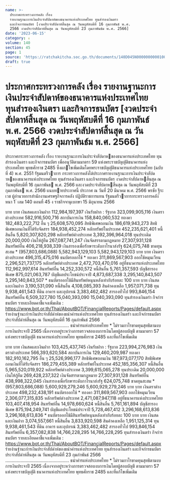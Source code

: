 ```yaml
---
name: >-
  ประกาศกระทรวงการคลัง เรื่อง
  รายงานฐานะการเงินประจำสัปดาห์ของธนาคารแห่งประเทศไทย ทุนสำรองเงินตรา
  และกิจการธนบัตร [งวดประจำสัปดาห์สิ้นสุด ณ วันพฤหัสบดีที่ 16 กุมภาพันธ์ พ.ศ.
  2566 งวดประจำสัปดาห์สิ้นสุด ณ วันพฤหัสบดีที่ 23 กุมภาพันธ์ม พ.ศ. 2566]
date: '2023-06-15'
category: ง
volume: 140
section: 45
page: 1
source: 'https://ratchakitcha.soc.go.th/documents/140D045N0000000000100.pdf'
draft: true
---
```


# ประกาศกระทรวงการคลัง เรื่อง รายงานฐานะการเงินประจำสัปดาห์ของธนาคารแห่งประเทศไทย ทุนสำรองเงินตรา และกิจการธนบัตร [งวดประจำสัปดาห์สิ้นสุด ณ วันพฤหัสบดีที่ 16 กุมภาพันธ์ พ.ศ. 2566 งวดประจำสัปดาห์สิ้นสุด ณ วันพฤหัสบดีที่ 23 กุมภาพันธ์ม พ.ศ. 2566]

ประกาศกระทรวงการคลัง เรื่อง รายงานฐานะการเงินประจําสัปดาหของธนาคารแห่งประเทศไทย ทุนสํารองเงินตรา และกิจการธนบัตร เพื่ออนุวัติตามมาตรา 59 แห่งพระราชบัญญัติธนาคารแห่งประเทศไทย พุทธศักราช 2485 ซึ่งแกไขเพิ่มเติมโดยพระราชบัญญัติธนาคารแห่งประเทศไทย (ฉบับที่ 4) พ.ศ. 2551 รัฐมนตรีวาการ กระทรวงการคลังได้ประกาศรายงานฐานะการเงินประจําสัปดาหของธนาคารแห่งประเทศไทย ทุนสํารองเงินตรา และกิจการธนบัตร งวดประจําสัปดาหสิ้นสุด ณ วันพฤหัสบดีที่ 16 กุมภาพันธ พ.ศ. 2566 และงวดประจําสัปดาหสิ้นสุด ณ วันพฤหัสบดีที่ 23 กุมภาพันธ พ.ศ. 2566 แนบทายประกาศนี้ ประกาศ ณ วันที่ 20 มีนาคม พ.ศ. 2566 พรชัย ฐีระเวช ผู้อํานวยการสํานักงานเศรษฐกิจการคลัง ปฏิบัติราชการแทน รัฐมนตรีวาการกระทรวงการคลัง ้ หนา 1 ่ เลม 140 ตอนที่ 45 ง ราชกิจจานุเบกษา 15 มิถุนายน 2566

บาท บาท เงินสดและเงินฝาก 112,984,197,397 เงินรับฝาก : รัฐบาล 323,099,905,116 เงินตราต่างประเทศ 582,916,500,716 สถาบันการเงิน 158,840,060,532 ทองคา 182,483,222,712 อื่น ๆ 25,608,570,095 สิทธิพิเศษถอนเงิน 186,619,943,273 สิทธิพิเศษถอนเงินที่ได้รับจัดสรร 184,938,452,274 หลักทรัพย์ในประเทศ 452,235,621,401 หนี้สินอื่น 5,820,307,820,298 หลักทรัพย์ต่างประเทศ 3,392,396,964,018 ทุนประเดิม 20,000,000 เงินให้กู้ยืม 267,087,741,247 เงินจัดสรรตามกฎหมาย 27,307,931,128 สินทรัพย์อื่น 406,218,938,339 เงินสารองเพื่อรักษาระดับกาไรนาส่งรัฐ 624,075,748 ขาดทุนสะสม * (957,803,686,088) 5,582,943,129,103 5,582,943,129,103 บาท บาท เงินตราต่างประเทศ 496,315,475,016 ธนบัตรออกใช้ * ทองคา 311,869,567,903 ออกใช้หมุนเวียน 2,296,521,737,175 หลักทรัพย์ต่างประเทศ 2,472,703,470,016 อยู่ที่ธนาคารแห่งประเทศไทย 112,962,997,614 สินทรัพย์อื่น 14,252,330,572 หนี้สินอื่น 5,761,357,593 บัญชีสารองพิเศษ 875,021,063,787 บัญชีผลประโยชน์ประจาปี 4,873,687,338 3,295,140,843,507 3,295,140,843,507 * ธนบัตรออกใช้มีสินทรัพย์หนุนหลังเท่ากับร้อยละ 100 บาท บาท เงินสดและเงินฝาก 3,190,531,090 หนี้สินอื่น 4,108,085,393 สินค้าคงเหลือ 1,957,071,738 ทุน 9,938,461,543 ที่ดิน อาคาร และอุปกรณ์ 3,383,462,482 สารองทั่วไป 993,846,154 สินทรัพย์อื่น 6,509,327,780 15,040,393,090 15,040,393,090 ทุนสํารองเงินตรํา กิจกํารธนบัตร รายละเอียดคาชี้แจงเพิ่มเติม : https://www.bot.or.th/Thai/AboutBOT/FinancialReports/Pages/default.aspx รํายงํานฐํานะกํารเงินประจําสัปดําห์ของธนําคํารแห่งประเทศไทย ทุนสํารองเงินตรํา และกิจกํารธนบัตร ประจําสัปดําห์สิ้นสุด ณ วันพฤหัสบดีที่ 16 กุมภําพันธ์ 2566 .................................................. ธนําคํารแห่งประเทศไทย * ไม่รวมกาไรขาดทุนสุทธิตามงบการเงินประจาปี 2565 เนื่องจากอยู่ระหว่างการตรวจสอบงบการเงินโดยผู้สอบบัญชี ตามมาตรา 57 แห่งพระราชบัญญัติ ธนาคารแห่งประเทศไทย พุทธศักราช 2485 และที่แก้ไขเพิ่มเติม

บาท บาท เงินสดและเงินฝาก 103,425,437,745 เงินรับฝาก : รัฐบาล 223,994,276,983 เงินตราต่างประเทศ 566,393,620,584 สถาบันการเงิน 129,460,209,987 ทองคา 182,910,162,795 อื่น ๆ 25,526,996,177 สิทธิพิเศษถอนเงิน 187,973,077,170 สิทธิพิเศษถอนเงินที่ได้รับจัดสรร 186,279,455,389 หลักทรัพย์ในประเทศ 452,185,356,307 หนี้สินอื่น 5,965,520,019,922 หลักทรัพย์ต่างประเทศ 3,399,615,065,278 ทุนประเดิม 20,000,000 เงินให้กู้ยืม 269,428,237,322 เงินจัดสรรตามกฎหมาย 27,307,931,128 สินทรัพย์อื่น 438,998,322,045 เงินสารองเพื่อรักษาระดับกาไรนาส่งรัฐ 624,075,748 ขาดทุนสะสม * (957,803,686,088) 5,600,929,279,246 5,600,929,279,246 บาท บาท เงินตราต่างประเทศ 498,232,438,191 ธนบัตรออกใช้ * ทองคา 311,869,567,903 ออกใช้หมุนเวียน 2,306,077,315,835 หลักทรัพย์ต่างประเทศ 2,471,087,947,118 อยู่ที่ธนาคารแห่งประเทศไทย 103,407,418,954 สินทรัพย์อื่น 14,978,660,624 หนี้สินอื่น 5,761,161,894 บัญชีสารองพิเศษ 875,194,249,741 บัญชีผลประโยชน์ประจาปี 5,728,467,412 3,296,168,613,836 3,296,168,613,836 * ธนบัตรออกใช้มีสินทรัพย์หนุนหลังเท่ากับร้อยละ 100 บาท บาท เงินสดและเงินฝาก 3,074,557,661 หนี้สินอื่น 3,833,920,598 สินค้าคงเหลือ 1,951,125,314 ทุน 9,938,461,543 ที่ดิน อาคาร และอุปกรณ์ 3,383,462,482 สารองทั่วไป 993,846,154 สินทรัพย์อื่น 6,357,082,838 14,766,228,295 14,766,228,295 ทุนสํารองเงินตรํา กิจกํารธนบัตร รายละเอียดคาชี้แจงเพิ่มเติม : https://www.bot.or.th/Thai/AboutBOT/FinancialReports/Pages/default.aspx รํายงํานฐํานะกํารเงินประจําสัปดําห์ของธนําคํารแห่งประเทศไทย ทุนสํารองเงินตรํา และกิจกํารธนบัตร ประจําสัปดําห์สิ้นสุด ณ วันพฤหัสบดีที่ 23 กุมภําพันธ์ 2566 .................................................. ธนําคํารแห่งประเทศไทย * ไม่รวมกาไรขาดทุนสุทธิตามงบการเงินประจาปี 2565 เนื่องจากอยู่ระหว่างการตรวจสอบงบการเงินโดยผู้สอบบัญชี ตามมาตรา 57 แห่งพระราชบัญญัติ ธนาคารแห่งประเทศไทย พุทธศักราช 2485 และที่แก้ไขเพิ่มเติม
